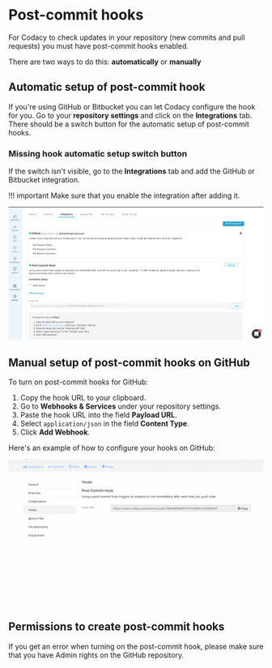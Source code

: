 # Post-commit hooks

For Codacy to check updates in your repository (new commits and pull requests) you must have post-commit hooks enabled.

There are two ways to do this: **automatically** or **manually**

## Automatic setup of post-commit hook

If you're using GitHub or Bitbucket you can let Codacy configure the hook for you. Go to your **repository settings** and click on the **Integrations** tab. There should be a switch button for the automatic setup of post-commit hooks.

### Missing hook automatic setup switch button

If the switch isn't visible, go to the **Integrations** tab and add the GitHub or Bitbucket integration.

!!! important
    Make sure that you enable the integration after adding it.

![Adding an integration](images/webhook-integration-add.png)

## Manual setup of post-commit hooks on GitHub

To turn on post-commit hooks for GitHub:

1.  Copy the hook URL to your clipboard.
1.  Go to **Webhooks & Services** under your repository settings.
1.  Paste the hook URL into the field **Payload URL**.
1.  Select `application/json` in the field **Content Type**.
1.  Click **Add Webhook**.

Here's an example of how to configure your hooks on GitHub:

![Configuring a hook on GitHub](images/webhook-example-github.gif)

## Permissions to create post-commit hooks

If you get an error when turning on the post-commit hook, please make sure that you have Admin rights on the GitHub repository.
